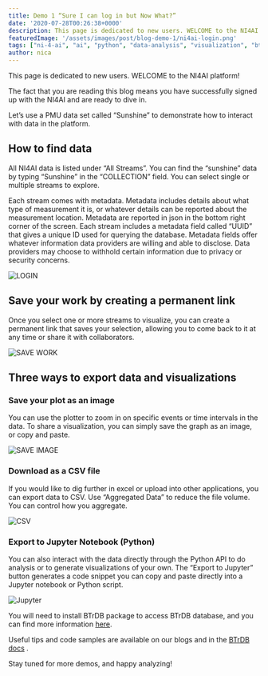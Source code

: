 ```yaml
---
title: Demo 1 “Sure I can log in but Now What?”
date: '2020-07-28T00:26:38+0000'
description: This page is dedicated to new users. WELCOME to the NI4AI platform
featuredImage: '/assets/images/post/blog-demo-1/ni4ai-login.png'
tags: ["ni-4-ai", "ai", "python", "data-analysis", "visualization", "btrdb"]
author: nica
---
```


This page is dedicated to new users. WELCOME to the NI4AI platform! 

The fact that you are reading this blog means you have successfully signed up with the NI4AI and are ready to dive in.

Let’s use a PMU data set called “Sunshine”  to demonstrate how to interact with data in the platform.

## How to find data 

All NI4AI data is listed under “All Streams”. You can find the “sunshine” data by typing “Sunshine” in the “COLLECTION” field.  You can select single or multiple streams to explore. 

Each stream comes with metadata. Metadata includes details about what type of measurement it is, or whatever details can be reported about the measurement location. Metadata are reported in json in the bottom right corner of the screen. Each stream includes a metadata field called “UUID” that gives a unique ID used for querying the database. Metadata fields offer whatever information data providers are willing and able to disclose. Data providers may choose to withhold certain information due to privacy or security concerns. 

![LOGIN](/assets/images/post/blog-demo-1/login.gif)

## Save your work by creating a permanent link

Once you select one or more streams to visualize, you can create a permanent link that saves your selection, allowing you to come back to it at any time or share it with collaborators.

![SAVE WORK](/assets/images/post/blog-demo-1/save-work.gif)

## Three ways to export data and visualizations 

### Save your plot as an image 

You can use the plotter to zoom in on specific events or time intervals in the data. To share a visualization, you can simply save the graph as an image, or  copy and paste.

![SAVE IMAGE](/assets/images/post/blog-demo-1/save-as-image.gif)

### Download as a CSV file 

If you would like to dig further in excel or upload into other applications, you can export data to CSV. Use “Aggregated Data” to reduce the file volume. You can control how you aggregate.

![CSV](/assets/images/post/blog-demo-1/csv.gif)

### Export to Jupyter Notebook (Python)  

You can also interact with the data directly through the Python API to do analysis or to generate visualizations of your own. The “Export to Jupyter” button generates a code snippet you can copy and paste directly into a Jupyter notebook or Python script. 

![Jupyter](/assets/images/post/blog-demo-1/Jupyter.gif)

You will need to install BTrDB package to access BTrDB database, and you can find more information [here](https://btrdb.readthedocs.io/en/latest/installing.html). 


Useful tips and code samples are available on our blogs and in the [BTrDB docs](https://btrdb.readthedocs.io/en/latest/quick-start.html) .

Stay tuned for more demos, and happy analyzing! 
